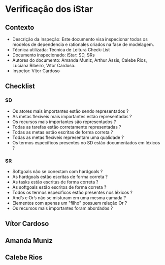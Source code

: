 # Verificação dos iStar

## Contexto

- Descrição da Inspeção: Este documento visa inspecionar todos os modelos de dependencia e rationales criados na fase de modelagem.
- Técnica utilizada: Técnica de Leitura Check-List
- Documento inspecionado: iStar: SD, SRs
- Autores do documento: Amanda Muniz, Arthur Assis, Calebe Rios, Luciana Ribeiro, Vítor Cardoso.
- Inspetor: Vítor Cardoso

## Checklist

### SD

- Os atores mais importantes estão sendo representados ?
- As metas flexíveis mais importantes estão representadas ?
- Os recursos mais importantes são representados ?
- Todas as tarefas estão corretamente representadas ?
- Todas as metas estão escritas de forma correta ?
- Todas as metas flexíveis representam uma qualidade ?
- Os termos especificos presentes no SD estão documentados em léxicos ?


### SR

- Softgoals não se conectam com hardgoals ?
- As hardgoals estão escritas de forma correta ?
- As tasks estão escritas de forma correta ?
- As softgoals estão escritos de forma correta ?
- Todos os termos específicos estão presentes nos léxicos ?
- And’s e Or’s não se misturam em uma mesma camada ?
- Elementos com apenas um "filho" possuem relação Or ?
- Os recursos mais importantes foram abordados ?


## Vítor Cardoso

## Amanda Muniz

## Calebe Rios